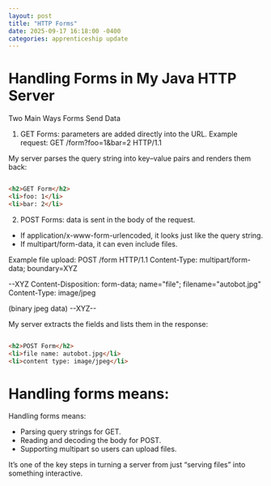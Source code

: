 ```yaml
---
layout: post
title: "HTTP Forms"
date: 2025-09-17 16:18:00 -0400
categories: apprenticeship update
---
```


# Handling Forms in My Java HTTP Server

Two Main Ways Forms Send Data

1. GET Forms:  parameters are added directly into the URL.
   Example request:
   GET /form?foo=1&bar=2 HTTP/1.1

My server parses the query string into key–value pairs and renders them back:

```html

<h2>GET Form</h2>
<li>foo: 1</li>
<li>bar: 2</li>

```

2. POST Forms: data is sent in the body of the request.

- If application/x-www-form-urlencoded, it looks just like the query string.
- If multipart/form-data, it can even include files.

Example file upload:
POST /form HTTP/1.1
Content-Type: multipart/form-data; boundary=XYZ

--XYZ
Content-Disposition: form-data; name="file"; filename="autobot.jpg"
Content-Type: image/jpeg

(binary jpeg data)
--XYZ--

My server extracts the fields and lists them in the response:

```html

<h2>POST Form</h2>
<li>file name: autobot.jpg</li>
<li>content type: image/jpeg</li>

```

# Handling forms means:

Handling forms means:

- Parsing query strings for GET.
- Reading and decoding the body for POST.
- Supporting multipart so users can upload files.

It’s one of the key steps in turning a server from just “serving files” into
something interactive.
